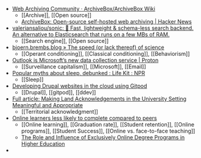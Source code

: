 - [Web Archiving Community · ArchiveBox/ArchiveBox Wiki](https://github.com/ArchiveBox/ArchiveBox/wiki/Web-Archiving-Community#other-archivebox-alternatives)
	- [[Archive]], [[Open source]]
	- [ArchiveBox: Open-source self-hosted web archiving | Hacker News](https://news.ycombinator.com/item?id=38954189)
- [valeriansaliou/sonic: 🦔 Fast, lightweight & schema-less search backend. An alternative to Elasticsearch that runs on a few MBs of RAM.](https://github.com/valeriansaliou/sonic)
	- [[Search engine]], [[Open source]]
- [bjoern.brembs.blog » The speed (or lack thereof) of science](https://bjoern.brembs.net/2024/01/the-speed-or-lack-thereof-of-science/)
	- [[Operant conditioning]], [[Classical conditioning]], [[Behaviorism]]
- [Outlook is Microsoft’s new data collection service | Proton](https://proton.me/blog/outlook-is-microsofts-new-data-collection-service)
	- [[Surveillance capitalism]], [[Microsoft]], [[Email]]
- [Popular myths about sleep, debunked : Life Kit : NPR](https://www.npr.org/2024/01/09/1196978496/debunking-popular-myths-about-sleep)
	- [[Sleep]]
- [Developing Drupal websites in the cloud using Gitpod](https://capellic.com/2023/12/18/developing-drupal-websites-in-the-cloud-using-gitpod/)
	- [[Drupal]], [[gitpod]], [[ddev]]
- [Full article: Making Land Acknowledgements in the University Setting Meaningful and Appropriate](https://www.tandfonline.com/doi/full/10.1080/87567555.2022.2070720)
	- [[Territorial acknowledgment]]
- [Online learners less likely to complete compared to peers](https://www.insidehighered.com/news/student-success/academic-life/2024/01/12/online-learners-less-likely-complete-compared-peers?mc_cid=96adda4174)
	- [[Online learning]], [[Graduation rate]], [[Student retention]], [[Online programs]], [[Student Success]], [[Online vs. face-to-face teaching]]
	- [The Role and Influence of Exclusively Online Degree Programs in Higher Education](https://journals.sagepub.com/doi/abs/10.3102/00028312231222264?journalCode=aera)
-
